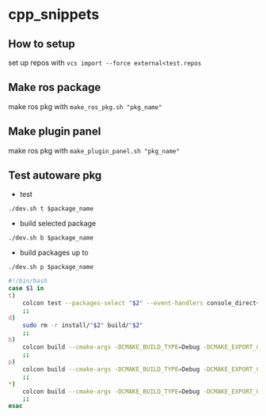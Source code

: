 # cpp_snippets

## How to setup

set up repos with `vcs import --force external<test.repos`

## Make ros package

make ros pkg with `make_ros_pkg.sh "pkg_name"`

## Make plugin panel

make ros pkg with `make_plugin_panel.sh "pkg_name"`

## Test autoware pkg

- test

`./dev.sh t $package_name`

- build selected package

`./dev.sh b $package_name`

- build packages up to

`./dev.sh p $package_name`

```.bash
#!/bin/bash
case $1 in
t)
    colcon test --packages-select "$2" --event-handlers console_direct+
    ;;
d)
    sudo rm -r install/"$2" build/"$2"
    ;;
b)
    colcon build --cmake-args -DCMAKE_BUILD_TYPE=Debug -DCMAKE_EXPORT_COMPILE_COMMANDS=ON -DCMAKE_C_COMPILER_LAUNCHER=ccache -DCMAKE_CXX_COMPILER_LAUNCHER=ccache --symlink-install --packages-select "$2"
    ;;
p)
    colcon build --cmake-args -DCMAKE_BUILD_TYPE=Debug -DCMAKE_EXPORT_COMPILE_COMMANDS=ON -DCMAKE_C_COMPILER_LAUNCHER=ccache -DCMAKE_CXX_COMPILER_LAUNCHER=ccache --symlink-install --packages-up-to "$2"
    ;;
*)
    colcon build --cmake-args -DCMAKE_BUILD_TYPE=Debug -DCMAKE_EXPORT_COMPILE_COMMANDS=ON -DCMAKE_C_COMPILER_LAUNCHER=ccache -DCMAKE_CXX_COMPILER_LAUNCHER=ccache --symlink-install
    ;;
esac
```
